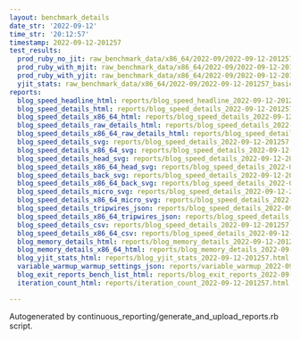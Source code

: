 ```yaml
---
layout: benchmark_details
date_str: '2022-09-12'
time_str: '20:12:57'
timestamp: 2022-09-12-201257
test_results:
  prod_ruby_no_jit: raw_benchmark_data/x86_64/2022-09/2022-09-12-201257_basic_benchmark_prod_ruby_no_jit.json
  prod_ruby_with_mjit: raw_benchmark_data/x86_64/2022-09/2022-09-12-201257_basic_benchmark_prod_ruby_with_mjit.json
  prod_ruby_with_yjit: raw_benchmark_data/x86_64/2022-09/2022-09-12-201257_basic_benchmark_prod_ruby_with_yjit.json
  yjit_stats: raw_benchmark_data/x86_64/2022-09/2022-09-12-201257_basic_benchmark_yjit_stats.json
reports:
  blog_speed_headline_html: reports/blog_speed_headline_2022-09-12-201257.html
  blog_speed_details_html: reports/blog_speed_details_2022-09-12-201257.html
  blog_speed_details_x86_64_html: reports/blog_speed_details_2022-09-12-201257.x86_64.html
  blog_speed_details_raw_details_html: reports/blog_speed_details_2022-09-12-201257.raw_details.html
  blog_speed_details_x86_64_raw_details_html: reports/blog_speed_details_2022-09-12-201257.x86_64.raw_details.html
  blog_speed_details_svg: reports/blog_speed_details_2022-09-12-201257.svg
  blog_speed_details_x86_64_svg: reports/blog_speed_details_2022-09-12-201257.x86_64.svg
  blog_speed_details_head_svg: reports/blog_speed_details_2022-09-12-201257.head.svg
  blog_speed_details_x86_64_head_svg: reports/blog_speed_details_2022-09-12-201257.x86_64.head.svg
  blog_speed_details_back_svg: reports/blog_speed_details_2022-09-12-201257.back.svg
  blog_speed_details_x86_64_back_svg: reports/blog_speed_details_2022-09-12-201257.x86_64.back.svg
  blog_speed_details_micro_svg: reports/blog_speed_details_2022-09-12-201257.micro.svg
  blog_speed_details_x86_64_micro_svg: reports/blog_speed_details_2022-09-12-201257.x86_64.micro.svg
  blog_speed_details_tripwires_json: reports/blog_speed_details_2022-09-12-201257.tripwires.json
  blog_speed_details_x86_64_tripwires_json: reports/blog_speed_details_2022-09-12-201257.x86_64.tripwires.json
  blog_speed_details_csv: reports/blog_speed_details_2022-09-12-201257.csv
  blog_speed_details_x86_64_csv: reports/blog_speed_details_2022-09-12-201257.x86_64.csv
  blog_memory_details_html: reports/blog_memory_details_2022-09-12-201257.html
  blog_memory_details_x86_64_html: reports/blog_memory_details_2022-09-12-201257.x86_64.html
  blog_yjit_stats_html: reports/blog_yjit_stats_2022-09-12-201257.html
  variable_warmup_warmup_settings_json: reports/variable_warmup_2022-09-12-201257.warmup_settings.json
  blog_exit_reports_bench_list_html: reports/blog_exit_reports_2022-09-12-201257.bench_list.html
  iteration_count_html: reports/iteration_count_2022-09-12-201257.html

---
```

Autogenerated by continuous_reporting/generate_and_upload_reports.rb script.
